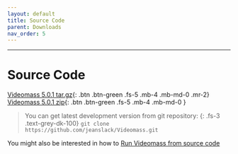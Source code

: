 ```yaml
---
layout: default
title: Source Code
parent: Downloads
nav_order: 5
---
```


---
  
# Source Code

[Videomass 5.0.1 tar.gz](https://github.com/jeanslack/Videomass/archive/refs/tags/v5.0.1.tar.gz){: .btn .btn-green .fs-5 .mb-4 .mb-md-0 .mr-2}
[Videomass 5.0.1 zip](https://github.com/jeanslack/Videomass/archive/refs/tags/v5.0.1.zip){: .btn .btn-green .fs-5 .mb-4 .mb-md-0 } 

> You can get latest development version from git repository:
{: .fs-3 .text-grey-dk-100}
> `git clone https://github.com/jeanslack/Videomass.git`

You might also be interested in how to 
[Run Videomass from source code](https://github.com/jeanslack/Videomass/wiki/Run-Videomass-from-source-code) 
